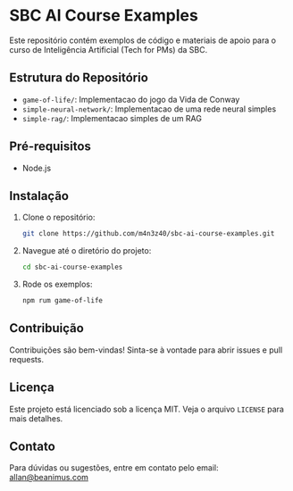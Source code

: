 # SBC AI Course Examples

Este repositório contém exemplos de código e materiais de apoio para o curso de Inteligência Artificial (Tech for PMs) da SBC.

## Estrutura do Repositório

- `game-of-life/`: Implementacao do jogo da Vida de Conway
- `simple-neural-network/`: Implementacao de uma rede neural simples
- `simple-rag/`: Implementacao simples de um RAG

## Pré-requisitos

- Node.js

## Instalação

1. Clone o repositório:
    ```sh
    git clone https://github.com/m4n3z40/sbc-ai-course-examples.git
    ```
2. Navegue até o diretório do projeto:
    ```sh
    cd sbc-ai-course-examples
    ```
3. Rode os exemplos:
    ```sh
    npm rum game-of-life
    ```

## Contribuição

Contribuições são bem-vindas! Sinta-se à vontade para abrir issues e pull requests.

## Licença

Este projeto está licenciado sob a licença MIT. Veja o arquivo `LICENSE` para mais detalhes.

## Contato

Para dúvidas ou sugestões, entre em contato pelo email: [allan@beanimus.com](mailto:allan@beanimus.com)
